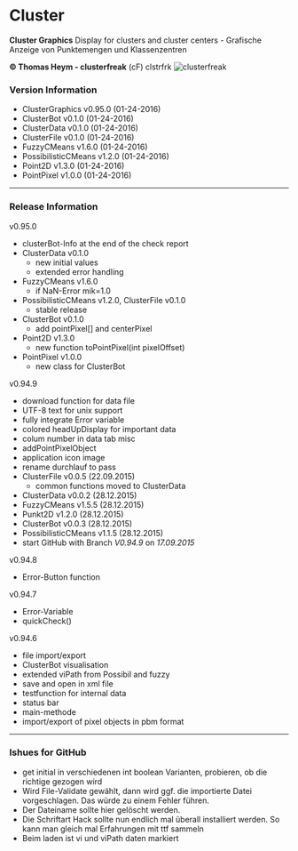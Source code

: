 # Cluster
**Cluster Graphics**
Display for clusters and cluster centers - Grafische Anzeige von Punktemengen und Klassenzentren  

**&copy; Thomas Heym - clusterfreak** (cF) clstrfrk
![clusterfreak](https://http://clusterfreak.com/favicon.ico "clusterfreak")

### Version Information
* ClusterGraphics v0.95.0 (01-24-2016)
* ClusterBot v0.1.0 (01-24-2016)
* ClusterData v0.1.0 (01-24-2016)
* ClusterFile v0.1.0 (01-24-2016)
* FuzzyCMeans v1.6.0 (01-24-2016)
* PossibilisticCMeans v1.2.0 (01-24-2016)
* Point2D v1.3.0 (01-24-2016)
* PointPixel v1.0.0 (01-24-2016)
* * *
### Release Information
v0.95.0
* clusterBot-Info at the end of the check report
* ClusterData v0.1.0
	* new initial values
	* extended error handling
* FuzzyCMeans v1.6.0
	* if NaN-Error mik=1.0
* PossibilisticCMeans v1.2.0, ClusterFile v0.1.0
	* stable release
* ClusterBot v0.1.0
	* add pointPixel[] and centerPixel
* Point2D v1.3.0
	* new function toPointPixel(int pixelOffset)
* PointPixel v1.0.0
	* new class for ClusterBot

v0.94.9
* download function for data file
* UTF-8 text for unix support
* fully integrate Error variable
* colored headUpDisplay for important data
* colum number in data tab misc
* addPointPixelObject
* application icon image
* rename durchlauf to pass
* ClusterFile v0.0.5 (22.09.2015)
	* common functions moved to ClusterData
* ClusterData v0.0.2 (28.12.2015)
* FuzzyCMeans v1.5.5 (28.12.2015)
* Punkt2D v1.2.0 (28.12.2015)
* ClusterBot v0.0.3 (28.12.2015)
* PossibilisticCMeans v1.1.5 (28.12.2015)
* start GitHub with Branch *V0.94.9* on *17.09.2015*

v0.94.8
* Error-Button function

v0.94.7
* Error-Variable
* quickCheck()

v0.94.6
* file import/export
* ClusterBot visualisation
* extended viPath from Possibil and fuzzy
* save and open in xml file
* testfunction for internal data
* status bar
* main-methode
* import/export of pixel objects in pbm format

* * *

### Ishues for GitHub
* get initial in verschiedenen int boolean Varianten, probieren, ob die richtige gezogen wird
* Wird File-Validate gewählt, dann wird ggf. die importierte Datei vorgeschlagen. Das würde zu einem Fehler führen.
* Der Dateiname sollte hier gelöscht werden.
* Die Schriftart Hack sollte nun endlich mal überall installiert werden. So kann man gleich mal Erfahrungen mit ttf sammeln
* Beim laden ist vi und viPath daten markiert
